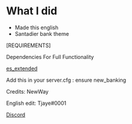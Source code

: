 # What I did 

-   Made this english 
-   Santadier bank theme

[REQUIREMENTS]

Dependencies For Full Functionality

[es_extended](https://github.com/esx-framework/esx-legacy/tree/main/%5Besx%5D)

Add this in your server.cfg :
ensure new_banking

Credits: NewWay

English edit: Tjaye#0001

[Discord](https://discord.gg/dSYb4j2)

